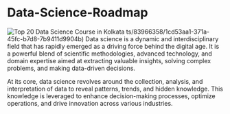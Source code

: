 # Data-Science-Roadmap
![Top 20 Data Science Course in Kolkata](https://github.com/nermeen426/Data-Science-Roadmap/assets/83966358/bb4b7fb2-9f30-418a-98f8-bda661370fb2)
ts/83966358/1cd53aa1-371a-45fc-b7d8-7b9411d9904b)
Data science is a dynamic and interdisciplinary field that has rapidly emerged as a driving force behind the digital age. It is a powerful blend of scientific methodologies, advanced technology, and domain expertise aimed at extracting valuable insights, solving complex problems, and making data-driven decisions.

At its core, data science revolves around the collection, analysis, and interpretation of data to reveal patterns, trends, and hidden knowledge. This knowledge is leveraged to enhance decision-making processes, optimize operations, and drive innovation across various industries.
